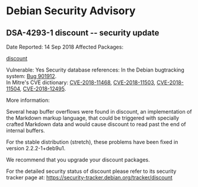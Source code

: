 
Debian Security Advisory
========================


DSA-4293-1 discount -- security update
--------------------------------------



Date Reported:
14 Sep 2018
Affected Packages:

[discount](https://packages.debian.org/src:discount)

Vulnerable:
Yes
Security database references:
In the Debian bugtracking system: [Bug 901912](https://bugs.debian.org/cgi-bin/bugreport.cgi?bug=901912).  
In Mitre's CVE dictionary: [CVE-2018-11468](https://security-tracker.debian.org/tracker/CVE-2018-11468), [CVE-2018-11503](https://security-tracker.debian.org/tracker/CVE-2018-11503), [CVE-2018-11504](https://security-tracker.debian.org/tracker/CVE-2018-11504), [CVE-2018-12495](https://security-tracker.debian.org/tracker/CVE-2018-12495).  

More information:

Several heap buffer overflows were found in discount, an implementation
of the Markdown markup language, that could be triggered with specially
crafted Markdown data and would cause discount to read past the end of
internal buffers.


For the stable distribution (stretch), these problems have been fixed in
version 2.2.2-1+deb9u1.


We recommend that you upgrade your discount packages.


For the detailed security status of discount please refer to
its security tracker page at:
<https://security-tracker.debian.org/tracker/discount>





